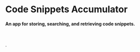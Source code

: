 # Code Snippets Accumulator

#### An app for storing, searching, and retrieving code snippets.

<br>

.

